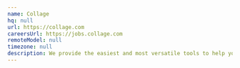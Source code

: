 ```yaml
---
name: Collage
hq: null
url: https://collage.com
careersUrl: https://jobs.collage.com
remoteModel: null
timezone: null
description: We provide the easiest and most versatile tools to help you turn your photos into memories. 100% remote team.
---
```


